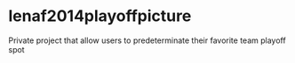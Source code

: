 lenaf2014playoffpicture
=======================

Private project that allow users to predeterminate their favorite team playoff spot

